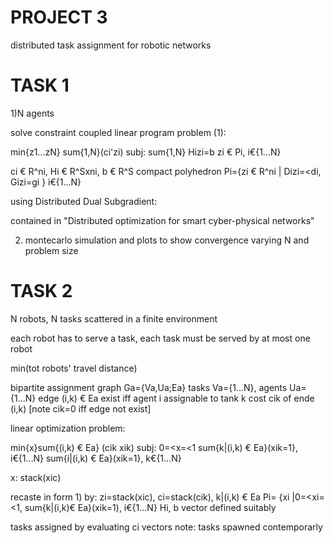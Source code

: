 # PROJECT 3

distributed task assignment for robotic networks

# TASK 1

1)N agents

solve constraint coupled linear program problem (1):

min{z1...zN} sum{1,N}(ci'zi)
subj: 	sum{1,N} Hizi=b
	zi € Pi, i€{1...N}

ci € R^ni, Hi € R^Sxni, b € R^S
compact polyhedron Pi={zi € R^ni | Dizi=<di, Gizi=gi } i€{1...N}

using Distributed Dual Subgradient:

contained in "Distributed optimization for smart cyber-physical networks"

2) montecarlo simulation and plots to show convergence varying N and problem size

# TASK 2

N robots, N tasks scattered in a finite environment

each robot has to serve a task, each task must be served by at most one robot

min(tot robots' travel distance)

bipartite assignment graph Ga={Va,Ua;Ea}
tasks Va={1...N}, agents Ua={1...N}
edge (i,k) € Ea exist iff agent i assignable to tank k
cost cik of ende (i,k) [note cik=0 iff edge not exist]

linear optimization problem:

min{x}sum{(i,k) € Ea} (cik xik)
subj: 	0=<x=<1
	sum{k|(i,k) € Ea}(xik=1}, i€{1...N}
	sum{i|(i,k) € Ea}(xik=1}, k€{1...N}

x: stack(xic)

recaste in form 1) by: 
zi=stack(xic), ci=stack(cik), k|(i,k) € Ea
Pi= {xi |0=<xi=<1, sum{k|(i,k)€ Ea}(xik=1), i€{1...N}
Hi, b vector defined suitably

tasks assigned by evaluating ci vectors
note: tasks spawned contemporarly
